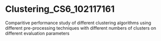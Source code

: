 # Clustering_CS6_102117161
Comparitive performance study of different clustering algorithms using different pre-processing techniques with different numbers of clusters on different evaluation parameters
